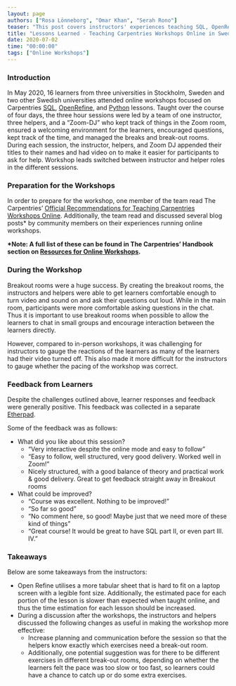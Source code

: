 ```yaml
---
layout: page
authors: ["Rosa Lönneborg", "Omar Khan", "Serah Rono"]
teaser: "This post covers instructors' experiences teaching SQL, OpenRefine, and Python over the course of 4 online sessions in late May"
title: "Lessons Learned - Teaching Carpentries Workshops Online in Sweden, May 2020"
date: 2020-07-02
time: "00:00:00"
tags: ["Online Workshops"]
---
```

### Introduction
In May 2020, 16 learners from three universities in Stockholm, Sweden and two other Swedish universities attended online workshops focused on Carpentries [SQL](http://swcarpentry.github.io/sql-novice-survey/), [OpenRefine](https://datacarpentry.org/openrefine-socialsci/), and [Python](http://swcarpentry.github.io/python-novice-gapminder/) lessons. Taught over the course of four days, the three hour sessions were led by a team of one instructor, three helpers, and a “Zoom-DJ” who kept track of things in the Zoom room, ensured a welcoming environment for the learners, encouraged questions, kept track of the time, and managed the breaks and break-out rooms. During each session, the instructor, helpers, and Zoom DJ appended their titles to their names and had video on to make it easier for participants to ask for help. Workshop leads switched between instructor and helper roles in the different sessions.

### Preparation for the Workshops
In order to prepare for the workshop, one member of the team read The Carpentries’ [Official Recommendations for Teaching Carpentries Workshops Online](https://carpentries.org/online-workshop-recommendations/). Additionally, the team read and discussed several blog posts* by community members on their experiences running online workshops.

__*Note: A full list of these can be found in The Carpentries’ Handbook section on [Resources for Online Workshops](https://docs.carpentries.org/topic_folders/hosts_instructors/resources_for_online_workshops.html#blog-posts).__

### During the Workshop
Breakout rooms were a huge success. By creating the breakout rooms, the instructors and helpers were able to get learners comfortable enough to turn video and sound on and ask their questions out loud. While in the main room, participants were more comfortable asking questions in the chat. Thus it is important to use breakout rooms when possible to allow the learners to chat in small groups and encourage interaction between the learners directly.

However, compared to in-person workshops, it was challenging for instructors to gauge the reactions of the learners as many of the learners had their video turned off. This also made it more difficult for the instructors to gauge whether the pacing of the workshop was correct.

### Feedback from Learners
Despite the challenges outlined above, learner responses and feedback were generally positive. This feedback was collected in a separate [Etherpad](https://pad.carpentries.org/feedback_from_online_sessions).

Some of the feedback was as follows:
- What did you like about this session?
  - “Very interactive despite the online mode and easy to follow”
  - “Easy to follow, well structured, very good delivery. Worked well in Zoom!”
  - Nicely structured, with a good balance of theory and practical work & good delivery. Great to get feedback straight away in Breakout rooms
- What could be improved?
  - “Course was excellent. Nothing to be improved!”
  - “So far so good”
  - “No comment here, so good! Maybe just that we need more of these kind of things”
  - “Great course! It would be great to have SQL part II, or even part III. IV.”

### Takeaways
Below are some takeaways from the instructors:
- Open Refine utilises a more tabular sheet that is hard to fit on a laptop screen with a legible font size. Additionally, the estimated pace for each portion of the lesson is slower than expected when taught online, and thus the time estimation for each lesson should be increased.
- During a discussion after the workshops, the instructors and helpers discussed the following changes as useful in making the workshop more effective:
  - Increase planning and communication before the session so that the helpers know exactly which exercises need a break-out room.
  - Additionally, one potential suggestion was for there to be different exercises in different break-out rooms, depending on whether the learners felt the pace was too slow or too fast, so learners could have a chance to catch up or do some extra exercises.
